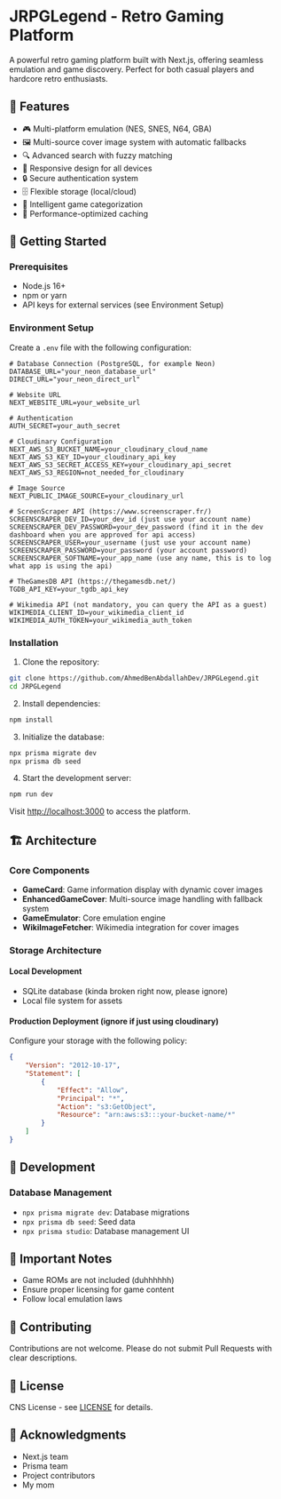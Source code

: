 # JRPGLegend - Retro Gaming Platform

A powerful retro gaming platform built with Next.js, offering seamless emulation and game discovery. Perfect for both casual players and hardcore retro enthusiasts.

## 🌟 Features

- 🎮 Multi-platform emulation (NES, SNES, N64, GBA)
- 🖼️ Multi-source cover image system with automatic fallbacks
- 🔍 Advanced search with fuzzy matching
- 📱 Responsive design for all devices
- 🔒 Secure authentication system
- 🗄️ Flexible storage (local/cloud)
- 🎯 Intelligent game categorization
- 💾 Performance-optimized caching

## 🚀 Getting Started

### Prerequisites

- Node.js 16+
- npm or yarn
- API keys for external services (see Environment Setup)

### Environment Setup

Create a `.env` file with the following configuration:

```env
# Database Connection (PostgreSQL, for example Neon)
DATABASE_URL="your_neon_database_url"
DIRECT_URL="your_neon_direct_url"

# Website URL
NEXT_WEBSITE_URL=your_website_url

# Authentication
AUTH_SECRET=your_auth_secret

# Cloudinary Configuration
NEXT_AWS_S3_BUCKET_NAME=your_cloudinary_cloud_name
NEXT_AWS_S3_KEY_ID=your_cloudinary_api_key
NEXT_AWS_S3_SECRET_ACCESS_KEY=your_cloudinary_api_secret
NEXT_AWS_S3_REGION=not_needed_for_cloudinary

# Image Source
NEXT_PUBLIC_IMAGE_SOURCE=your_cloudinary_url

# ScreenScraper API (https://www.screenscraper.fr/)
SCREENSCRAPER_DEV_ID=your_dev_id (just use your account name)
SCREENSCRAPER_DEV_PASSWORD=your_dev_password (find it in the dev dashboard when you are approved for api access)
SCREENSCRAPER_USER=your_username (just use your account name)
SCREENSCRAPER_PASSWORD=your_password (your account password)
SCREENSCRAPER_SOFTNAME=your_app_name (use any name, this is to log what app is using the api)

# TheGamesDB API (https://thegamesdb.net/)
TGDB_API_KEY=your_tgdb_api_key

# Wikimedia API (not mandatory, you can query the API as a guest)
WIKIMEDIA_CLIENT_ID=your_wikimedia_client_id
WIKIMEDIA_AUTH_TOKEN=your_wikimedia_auth_token
```

### Installation

1. Clone the repository:
```bash
git clone https://github.com/AhmedBenAbdallahDev/JRPGLegend.git
cd JRPGLegend
```

2. Install dependencies:
```bash
npm install
```

3. Initialize the database:
```bash
npx prisma migrate dev
npx prisma db seed
```

4. Start the development server:
```bash
npm run dev
```

Visit [http://localhost:3000](http://localhost:3000) to access the platform.

## 🏗️ Architecture

### Core Components

- **GameCard**: Game information display with dynamic cover images
- **EnhancedGameCover**: Multi-source image handling with fallback system
- **GameEmulator**: Core emulation engine
- **WikiImageFetcher**: Wikimedia integration for cover images

### Storage Architecture

#### Local Development
- SQLite database (kinda broken right now, please ignore)
- Local file system for assets

#### Production Deployment (ignore if just using cloudinary)
Configure your storage with the following policy:

```json
{
    "Version": "2012-10-17",
    "Statement": [
        {
            "Effect": "Allow",
            "Principal": "*",
            "Action": "s3:GetObject",
            "Resource": "arn:aws:s3:::your-bucket-name/*"
        }
    ]
}
```

## 🔧 Development


### Database Management

- `npx prisma migrate dev`: Database migrations
- `npx prisma db seed`: Seed data
- `npx prisma studio`: Database management UI

## 📝 Important Notes

- Game ROMs are not included (duhhhhhh)
- Ensure proper licensing for game content
- Follow local emulation laws

## 🤝 Contributing

Contributions are not welcome. Please do not submit Pull Requests with clear descriptions.

## 📄 License

CNS License - see [LICENSE](LICENSE) for details.

## 🙏 Acknowledgments

- Next.js team
- Prisma team
- Project contributors
- My mom
